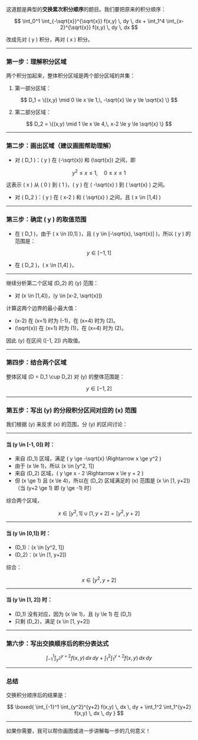 这道题是典型的**交换累次积分顺序**的题目。我们要把原来的积分顺序：

$$
\int_0^1 \int_{-\sqrt{x}}^{\sqrt{x}} f(x,y) \, dy \, dx + \int_1^4 \int_{x-2}^{\sqrt{x}} f(x,y) \, dy \, dx
$$

改成先对 \( y \) 积分，再对 \( x \) 积分。

---

### 第一步：理解积分区域

两个积分加起来，整体积分区域是两个部分区域的并集：

1. 第一部分区域：

$$
D_1 = \{(x,y) \mid 0 \le x \le 1,\, -\sqrt{x} \le y \le \sqrt{x} \}
$$

2. 第二部分区域：

$$
D_2 = \{(x,y) \mid 1 \le x \le 4,\, x-2 \le y \le \sqrt{x} \}
$$

---

### 第二步：画出区域（建议画图帮助理解）

- 对 \( D_1 \)：\( y \) 在 \(-\sqrt{x}\) 和 \(\sqrt{x}\) 之间，即

$$
y^2 \le x \le 1, \quad 0 \le x \le 1
$$

这表示 \( x \) 从 \( 0 \) 到 \( 1 \)，\( y \) 在 \( -\sqrt{x} \) 到 \( \sqrt{x} \) 之间。

- 对 \( D_2 \)：\( y \) 在 \( x-2 \) 和 \( \sqrt{x} \) 之间，且 \( x \in [1,4] \)

---

### 第三步：确定 \( y \) 的取值范围

- 在 \( D_1 \)，由于 \( x \in [0,1] \)，且 \( y \in [-\sqrt{x}, \sqrt{x}] \)，所以 \( y \) 的范围是：

$$
y \in [-1, 1]
$$

- 在 \( D_2 \)，\( x \in [1,4] \)，

---

继续分析第二个区域 \(D_2\) 的 \(y\) 范围：

- 对 \(x \in [1,4]\)，\(y \in [x-2, \sqrt{x}]\)

计算这两个边界的最小最大值：

- \(x-2\) 在 \(x=1\) 时为 \(-1\)，在 \(x=4\) 时为 \(2\)。
- \(\sqrt{x}\) 在 \(x=1\) 时为 \(1\)，在 \(x=4\) 时为 \(2\)。

因此 \(y\) 在区间 \([-1, 2]\) 内取值。

---

### 第四步：结合两个区域

整体区域 \(D = D_1 \cup D_2\) 对 \(y\) 的整体范围是：

$$
y \in [-1, 2]
$$

---

### 第五步：写出 \(y\) 的分段积分区间对应的 \(x\) 范围

我们根据 \(y\) 来反求 \(x\) 的范围，分 \(y\) 的区间讨论：

---

#### 当 \(y \in [-1, 0]\) 时：

- 来自 \(D_1\) 区域，满足 \( y \ge -\sqrt{x} \Rightarrow x \ge y^2 \)
- 由于 \(x \le 1\)，所以 \(x \in [y^2, 1]\)
- 来自 \(D_2\) 区域，\( y \ge x - 2 \Rightarrow x \le y + 2 \)
- 但 \(x \ge 1\) 且 \(x \le 4\)，所以在 \(D_2\) 区域满足的 \(x\) 范围是 \(x \in [1, y+2]\)（当 \(y+2 \ge 1\) 即 \(y \ge -1\) 时）

综合两个区域，

$$
x \in [y^2, 1] \cup [1, y+2] = [y^2, y+2]
$$

---

#### 当 \(y \in [0,1]\) 时：

- \(D_1\)：\(x \in [y^2, 1]\)
- \(D_2\)：\(x \in [1, y+2]\)

综合：

$$
x \in [y^2, y+2]
$$

---

#### 当 \(y \in [1, 2]\) 时：

- \(D_1\) 没有对应，因为 \(x \le 1\)，且 \(y \le 1\) 在 \(D_1\)
- 只剩 \(D_2\)，满足 \(x \in [1, y+2]\)

---

### 第六步：写出交换顺序后的积分表达式

$$
\int_{-1}^1 \int_{y^2}^{y+2} f(x,y) \, dx \, dy + \int_1^2 \int_1^{y+2} f(x,y) \, dx \, dy
$$

---

### **总结**

交换积分顺序后的结果是：

$$
\boxed{
\int_{-1}^1 \int_{y^2}^{y+2} f(x,y) \, dx \, dy + \int_1^2 \int_1^{y+2} f(x,y) \, dx \, dy
}
$$

---

如果你需要，我可以帮你画图或进一步讲解每一步的几何意义！
